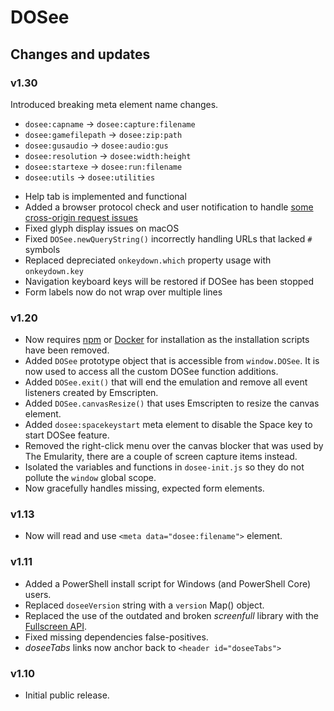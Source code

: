 # DOSee

## Changes and updates

### v1.30

Introduced breaking meta element name changes.

- `dosee:capname` &rarr; `dosee:capture:filename`
- `dosee:gamefilepath` &rarr; `dosee:zip:path`
- `dosee:gusaudio` &rarr; `dosee:audio:gus`
- `dosee:resolution` &rarr; `dosee:width:height`
- `dosee:startexe` &rarr; `dosee:run:filename`
- `dosee:utils` &rarr; `dosee:utilities`

* Help tab is implemented and functional
* Added a browser protocol check and user notification to handle [some cross-origin request issues](https://github.com/bengarrett/DOSee/issues/1)
* Fixed glyph display issues on macOS
* Fixed `DOSee.newQueryString()` incorrectly handling URLs that lacked `#` symbols
* Replaced depreciated `onkeydown.which` property usage with `onkeydown.key`
* Navigation keyboard keys will be restored if DOSee has been stopped
* Form labels now do not wrap over multiple lines

### v1.20

- Now requires [npm](https://www.npmjs.com/get-npm) or [Docker](https://www.docker.com/products/docker-desktop) for installation as the installation scripts have been removed.
- Added `DOSee` prototype object that is accessible from `window.DOSee`. It is now used to access all the custom DOSee function additions.
- Added `DOSee.exit()` that will end the emulation and remove all event listeners created by Emscripten.
- Added `DOSee.canvasResize()` that uses Emscripten to resize the canvas element.
- Added `dosee:spacekeystart` meta element to disable the Space key to start DOSee feature.
- Removed the right-click menu over the canvas blocker that was used by The Emularity, there are a couple of screen capture items instead.
- Isolated the variables and functions in `dosee-init.js` so they do not pollute the `window` global scope.
- Now gracefully handles missing, expected form elements.

### v1.13

- Now will read and use `<meta data="dosee:filename">` element.

### v1.11

- Added a PowerShell install script for Windows (and PowerShell Core) users.
- Replaced `doseeVersion` string with a `version` Map() object.
- Replaced the use of the outdated and broken _screenfull_ library with the [Fullscreen API](https://developer.mozilla.org/en-US/docs/Web/API/Fullscreen_API).
- Fixed missing dependencies false-positives.
- _doseeTabs_ links now anchor back to `<header id="doseeTabs">`

### v1.10

- Initial public release.
